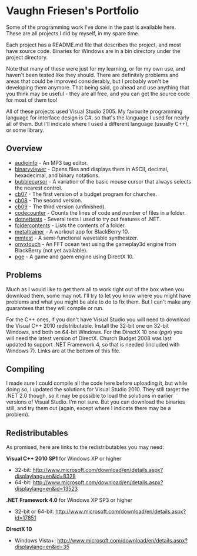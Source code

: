 Vaughn Friesen's Portfolio
=========

Some of the programming work I've done in the past is available here. These are all projects I did by myself, in my spare time.

Each project has a README.md file that describes the project, and most have source code. Binaries for Windows are in a bin directory under the project directory.

Note that many of these were just for my learning, or for my own use, and haven't been tested like they should. There are definitely problems and areas that could be improved considerably, but I probably won't be developing them anymore. That being said, go ahead and use anything that you think may be useful - they are all free, and you can get the source code for most of them too!

All of these projects used Visual Studio 2005. My favourite programming language for interface design is C#, so that's the language I used for nearly all of them. But I'll indicate where I used a different language (usually C++), or some library.

Overview
--------

* [audioinfo](https://github.com/MasterOfBinary/portfolio/tree/master/audioinfo) - An MP3 tag editor.
* [binaryviewer](https://github.com/MasterOfBinary/portfolio/tree/master/binaryviewer) - Opens files and displays them in ASCII, decimal, hexadecimal, and binary notations.
* [bubblecursor](https://github.com/MasterOfBinary/portfolio/tree/master/bubblecursor) - A variation of the basic mouse cursor that always selects the nearest control.
* [cb07](https://github.com/MasterOfBinary/portfolio/tree/master/cb07) - The first version of a budget program for churches.
* [cb08](https://github.com/MasterOfBinary/portfolio/tree/master/cb08) - The second version.
* [cb09](https://github.com/MasterOfBinary/portfolio/tree/master/cb09) - The third version (unfinished).
* [codecounter](https://github.com/MasterOfBinary/portfolio/tree/master/codecounter) - Counts the lines of code and number of files in a folder.
* [dotnettests](https://github.com/MasterOfBinary/portfolio/tree/master/dotnettests) - Several tests I used to try out features of .NET.
* [foldercontents](https://github.com/MasterOfBinary/portfolio/tree/master/foldercontents) - Lists the contents of a folder.
* [metaltrainer](https://github.com/MasterOfBinary/portfolio/tree/master/metaltrainer) - A workout app for BlackBerry 10.
* [mmtest](https://github.com/MasterOfBinary/portfolio/tree/master/mmtest) - A semi-functional wavetable synthesizer.
* [onyxtouch](https://github.com/MasterOfBinary/portfolio/tree/master/onyxtouch) - An FFT ocean test using the gameplay3d engine from BlackBerry (not yet available).
* [pge](https://github.com/MasterOfBinary/portfolio/tree/master/pge) - A game and gaem engine using DirectX 10.

Problems
--------

Much as I would like to get them all to work right out of the box when you download them, some may not. I'll try to let you know where you might have problems and what you might be able to do to fix them. But I can't make any guarantees that they will compile or run.

For the C++ ones, if you don't have Visual Studio you will need to download the Visual C++ 2010 redistributable. Install the 32-bit one on 32-bit Windows, and both on 64-bit Windows. For the DirectX 10 one (*pge*) you will need the latest version of DirectX. Church Budget 2008 was last updated to support .NET Framework 4, so that is needed (included with Windows 7). Links are at the bottom of this file.

Compiling
---------

I made sure I could compile all the code here before uploading it, but while doing so, I updated the solutions for Visual Studio 2010. They still target the .NET 2.0 though, so it may be possible to load the solutions in earlier versions of Visual Studio. I'm not sure. But you can download the binaries still, and try them out (again, except where I indicate there may be a problem).

Redistributables
---------

As promised, here are links to the redistributables you may need:

**Visual C++ 2010 SP1** for Windows XP or higher

- 32-bit: http://www.microsoft.com/download/en/details.aspx?displaylang=en&id=8328
- 64-bit: http://www.microsoft.com/download/en/details.aspx?displaylang=en&id=13523

**.NET Framework 4.0** for Windows XP SP3 or higher

- 32-bit or 64-bit: http://www.microsoft.com/download/en/details.aspx?id=17851

**DirectX 10**

- Windows Vista+: http://www.microsoft.com/download/en/details.aspx?displaylang=en&id=35
